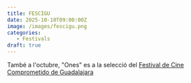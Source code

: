 ```yaml
---
title: FESCIGU
date: 2025-10-10T09:00:00Z
image: /images/fescigu.png
categories:
   - Festivals
draft: true
---
```


També a l'octubre, "Ones" es a la selecció del [Festival de Cine Comprometido de Guadalajara](https://www.fescigu.com/ "Guadalajara!")